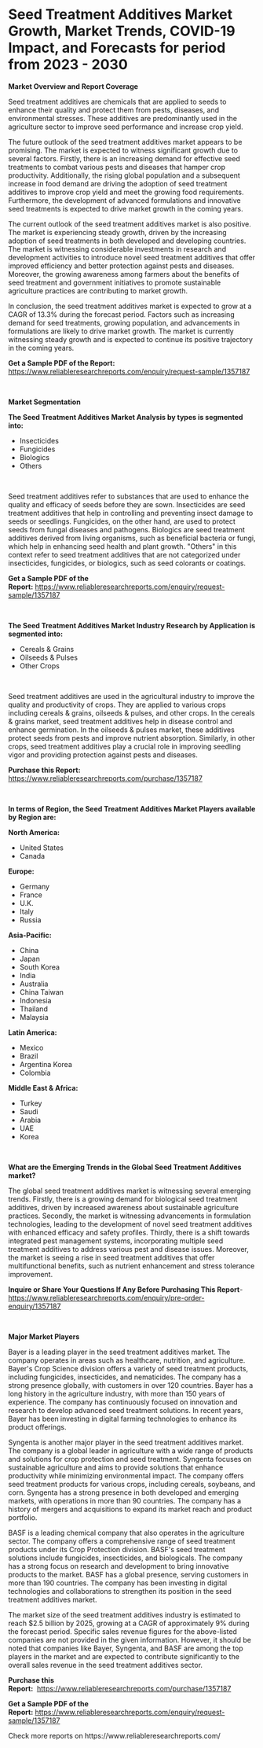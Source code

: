 <p><h1>Seed Treatment Additives Market Growth, Market Trends, COVID-19 Impact, and Forecasts for period from 2023 - 2030</h1></p><p><strong>Market Overview and Report Coverage</strong></p>
<p><p>Seed treatment additives are chemicals that are applied to seeds to enhance their quality and protect them from pests, diseases, and environmental stresses. These additives are predominantly used in the agriculture sector to improve seed performance and increase crop yield.</p><p>The future outlook of the seed treatment additives market appears to be promising. The market is expected to witness significant growth due to several factors. Firstly, there is an increasing demand for effective seed treatments to combat various pests and diseases that hamper crop productivity. Additionally, the rising global population and a subsequent increase in food demand are driving the adoption of seed treatment additives to improve crop yield and meet the growing food requirements. Furthermore, the development of advanced formulations and innovative seed treatments is expected to drive market growth in the coming years.</p><p>The current outlook of the seed treatment additives market is also positive. The market is experiencing steady growth, driven by the increasing adoption of seed treatments in both developed and developing countries. The market is witnessing considerable investments in research and development activities to introduce novel seed treatment additives that offer improved efficiency and better protection against pests and diseases. Moreover, the growing awareness among farmers about the benefits of seed treatment and government initiatives to promote sustainable agriculture practices are contributing to market growth.</p><p>In conclusion, the seed treatment additives market is expected to grow at a CAGR of 13.3% during the forecast period. Factors such as increasing demand for seed treatments, growing population, and advancements in formulations are likely to drive market growth. The market is currently witnessing steady growth and is expected to continue its positive trajectory in the coming years.</p></p>
<p><strong>Get a Sample PDF of the Report:</strong> <a href="https://www.reliableresearchreports.com/enquiry/request-sample/1357187">https://www.reliableresearchreports.com/enquiry/request-sample/1357187</a></p>
<p>&nbsp;</p>
<p><strong>Market Segmentation</strong></p>
<p><strong>The Seed Treatment Additives Market Analysis by types is segmented into:</strong></p>
<p><ul><li>Insecticides</li><li>Fungicides</li><li>Biologics</li><li>Others</li></ul></p>
<p>&nbsp;</p>
<p><p>Seed treatment additives refer to substances that are used to enhance the quality and efficacy of seeds before they are sown. Insecticides are seed treatment additives that help in controlling and preventing insect damage to seeds or seedlings. Fungicides, on the other hand, are used to protect seeds from fungal diseases and pathogens. Biologics are seed treatment additives derived from living organisms, such as beneficial bacteria or fungi, which help in enhancing seed health and plant growth. "Others" in this context refer to seed treatment additives that are not categorized under insecticides, fungicides, or biologics, such as seed colorants or coatings.</p></p>
<p><strong>Get a Sample PDF of the Report:</strong>&nbsp;<a href="https://www.reliableresearchreports.com/enquiry/request-sample/1357187">https://www.reliableresearchreports.com/enquiry/request-sample/1357187</a></p>
<p>&nbsp;</p>
<p><strong>The Seed Treatment Additives Market Industry Research by Application is segmented into:</strong></p>
<p><ul><li>Cereals & Grains</li><li>Oilseeds & Pulses</li><li>Other Crops</li></ul></p>
<p>&nbsp;</p>
<p><p>Seed treatment additives are used in the agricultural industry to improve the quality and productivity of crops. They are applied to various crops including cereals & grains, oilseeds & pulses, and other crops. In the cereals & grains market, seed treatment additives help in disease control and enhance germination. In the oilseeds & pulses market, these additives protect seeds from pests and improve nutrient absorption. Similarly, in other crops, seed treatment additives play a crucial role in improving seedling vigor and providing protection against pests and diseases.</p></p>
<p><strong>Purchase this Report:</strong>&nbsp; <a href="https://www.reliableresearchreports.com/purchase/1357187">https://www.reliableresearchreports.com/purchase/1357187</a></p>
<p>&nbsp;</p>
<p><strong>In terms of Region, the Seed Treatment Additives Market Players available by Region are:</strong></p>
<p>
    <p> <strong> North America: </strong>
        <ul>
            <li>United States</li>
            <li>Canada</li>
        </ul>
        </p> 
    <p> <strong> Europe: </strong>
        <ul>
            <li>Germany</li>
            <li>France</li>
            <li>U.K.</li>
            <li>Italy</li>
            <li>Russia</li>
        </ul>
        </p> 
    <p> <strong> Asia-Pacific: </strong>
        <ul>
            <li>China</li>
            <li>Japan</li>
            <li>South Korea</li>
            <li>India</li>
            <li>Australia</li>
            <li>China Taiwan</li>
            <li>Indonesia</li>
            <li>Thailand</li>
            <li>Malaysia</li>
        </ul>
        </p> 
    <p> <strong> Latin America: </strong>
        <ul>
            <li>Mexico</li>
            <li>Brazil</li>
            <li>Argentina Korea</li>
            <li>Colombia</li>
        </ul>
        </p> 
    <p> <strong> Middle East & Africa: </strong>
        <ul>
            <li>Turkey</li>
            <li>Saudi</li>
            <li>Arabia</li>
            <li>UAE</li>
            <li>Korea</li>
        </ul>
    </p>
    </p>
<p>&nbsp;</p>
<p><strong>What are the Emerging Trends in the Global Seed Treatment Additives market?</strong></p>
<p><p>The global seed treatment additives market is witnessing several emerging trends. Firstly, there is a growing demand for biological seed treatment additives, driven by increased awareness about sustainable agriculture practices. Secondly, the market is witnessing advancements in formulation technologies, leading to the development of novel seed treatment additives with enhanced efficacy and safety profiles. Thirdly, there is a shift towards integrated pest management systems, incorporating multiple seed treatment additives to address various pest and disease issues. Moreover, the market is seeing a rise in seed treatment additives that offer multifunctional benefits, such as nutrient enhancement and stress tolerance improvement.</p></p>
<p><strong>Inquire or Share Your Questions If Any Before Purchasing This Report</strong>- <a href="https://www.reliableresearchreports.com/enquiry/pre-order-enquiry/1357187">https://www.reliableresearchreports.com/enquiry/pre-order-enquiry/1357187</a></p>
<p>&nbsp;</p>
<p><strong>Major Market Players</strong></p>
<p><p>Bayer is a leading player in the seed treatment additives market. The company operates in areas such as healthcare, nutrition, and agriculture. Bayer's Crop Science division offers a variety of seed treatment products, including fungicides, insecticides, and nematicides. The company has a strong presence globally, with customers in over 120 countries. Bayer has a long history in the agriculture industry, with more than 150 years of experience. The company has continuously focused on innovation and research to develop advanced seed treatment solutions. In recent years, Bayer has been investing in digital farming technologies to enhance its product offerings.</p><p>Syngenta is another major player in the seed treatment additives market. The company is a global leader in agriculture with a wide range of products and solutions for crop protection and seed treatment. Syngenta focuses on sustainable agriculture and aims to provide solutions that enhance productivity while minimizing environmental impact. The company offers seed treatment products for various crops, including cereals, soybeans, and corn. Syngenta has a strong presence in both developed and emerging markets, with operations in more than 90 countries. The company has a history of mergers and acquisitions to expand its market reach and product portfolio.</p><p>BASF is a leading chemical company that also operates in the agriculture sector. The company offers a comprehensive range of seed treatment products under its Crop Protection division. BASF's seed treatment solutions include fungicides, insecticides, and biologicals. The company has a strong focus on research and development to bring innovative products to the market. BASF has a global presence, serving customers in more than 190 countries. The company has been investing in digital technologies and collaborations to strengthen its position in the seed treatment additives market.</p><p>The market size of the seed treatment additives industry is estimated to reach $2.5 billion by 2025, growing at a CAGR of approximately 9% during the forecast period. Specific sales revenue figures for the above-listed companies are not provided in the given information. However, it should be noted that companies like Bayer, Syngenta, and BASF are among the top players in the market and are expected to contribute significantly to the overall sales revenue in the seed treatment additives sector.</p></p>
<p><strong>Purchase this Report:</strong>&nbsp;&nbsp;<a href="https://www.reliableresearchreports.com/purchase/1357187">https://www.reliableresearchreports.com/purchase/1357187</a></p>
<p></p>
<p><strong>Get a Sample PDF of the Report:</strong>&nbsp;<a href="https://www.reliableresearchreports.com/enquiry/request-sample/1357187">https://www.reliableresearchreports.com/enquiry/request-sample/1357187</a></p>
<p>Check more reports on https://www.reliableresearchreports.com/</p>
